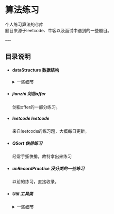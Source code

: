 # 算法练习
<p>
个人练习算法的仓库<br>
题目来源于leetcode、牛客以及面试中遇到的一些题目。
</p>
---

## 目录说明
* #### dataStructure 数据结构
    <details>
    <summary>一些细节</summary>
        <p>目前包含的数据结构</p>
        <p>
            <ul>
            <li>AVLTest 平衡树</li>
            <li>MyLinkedList 链表</li>
            <li>MyQueue 队列</li>
            <li>MyStack 栈</li>
            <li>Node 树节点</li>
            <li>SearchTree 搜索树</li>
            <li>Tree 树</li>
            </ul>
        </p>
    </details>
* ##### jianzhi 剑指offer
    剑指offer的一部分练习。
* ##### leetcode leetcode
    来自leetcode的练习题，大概每日更新。
* ##### QSort 快排练习
    经常手撕快排，故特拿出来练习
* ##### unRecordPractice 没分类的一些练习
    以前的练习，直接收录。
* ##### Util 工具类
    <details>
        <summary>一些细节</summary>
            <p>
                <ul>
                <li>
                    TreeNode：常用形式的树节点，包含一些工具方法。<br>
                    <p>数组生成树，前中后序遍历等</p>
                 </li>
                <li>
                    Tool 一些转换工具
                </li>
                <li>
                    ListNode 常用形式的队列节点
                </li>
                </ul>
            </p>
        </details>
